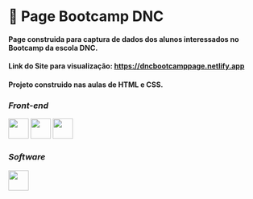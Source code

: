 # 📝 Page Bootcamp DNC

#### Page construida para captura de dados dos alunos interessados no Bootcamp da escola DNC.
#### Link do Site para visualização: https://dncbootcamppage.netlify.app
#### Projeto construido nas aulas de HTML e CSS.

### *_Front-end_*
<div>
<img src="https://cdn.jsdelivr.net/gh/devicons/devicon@latest/icons/javascript/javascript-original.svg"width="40" height="40"/>
<img src="https://cdn.jsdelivr.net/gh/devicons/devicon@latest/icons/html5/html5-original.svg" width="40" height="40"/>
<img src="https://cdn.jsdelivr.net/gh/devicons/devicon@latest/icons/css3/css3-original.svg" width="40" height="40"/>
</div>

### *_Software_*
<img src="https://cdn.jsdelivr.net/gh/devicons/devicon@latest/icons/vscode/vscode-original.svg" width="40" height="40"/>
